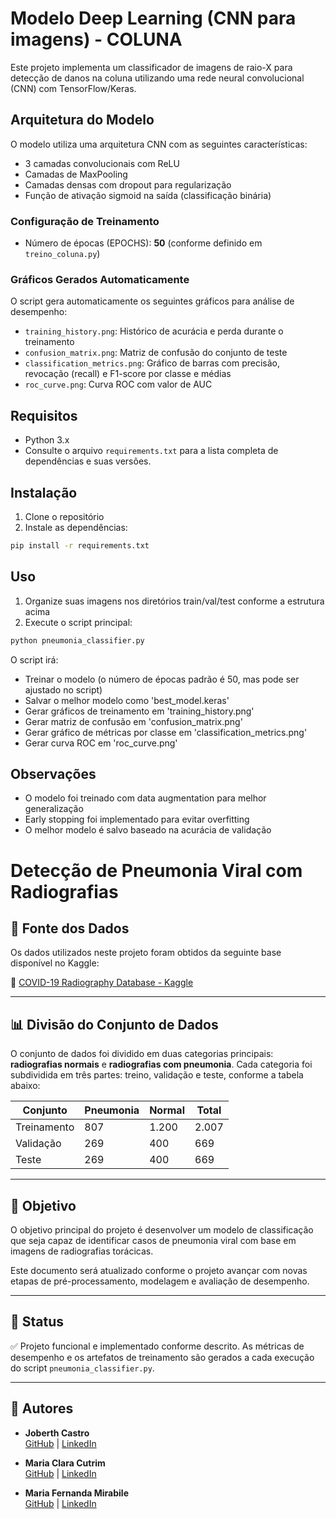# Modelo Deep Learning (CNN para imagens) - COLUNA

Este projeto implementa um classificador de imagens de raio-X para detecção de danos na coluna utilizando uma rede neural convolucional (CNN) com TensorFlow/Keras.

## Arquitetura do Modelo

O modelo utiliza uma arquitetura CNN com as seguintes características:
- 3 camadas convolucionais com ReLU
- Camadas de MaxPooling
- Camadas densas com dropout para regularização
- Função de ativação sigmoid na saída (classificação binária)

### Configuração de Treinamento
- Número de épocas (EPOCHS): **50** (conforme definido em `treino_coluna.py`)

### Gráficos Gerados Automaticamente
O script gera automaticamente os seguintes gráficos para análise de desempenho:
- `training_history.png`: Histórico de acurácia e perda durante o treinamento
- `confusion_matrix.png`: Matriz de confusão do conjunto de teste
- `classification_metrics.png`: Gráfico de barras com precisão, revocação (recall) e F1-score por classe e médias
- `roc_curve.png`: Curva ROC com valor de AUC

## Requisitos

- Python 3.x
- Consulte o arquivo `requirements.txt` para a lista completa de dependências e suas versões.

## Instalação

1. Clone o repositório
2. Instale as dependências:
```bash
pip install -r requirements.txt
```

## Uso

1. Organize suas imagens nos diretórios train/val/test conforme a estrutura acima
2. Execute o script principal:
```bash
python pneumonia_classifier.py
```

O script irá:
- Treinar o modelo (o número de épocas padrão é 50, mas pode ser ajustado no script)
- Salvar o melhor modelo como 'best_model.keras'
- Gerar gráficos de treinamento em 'training_history.png'
- Gerar matriz de confusão em 'confusion_matrix.png'
- Gerar gráfico de métricas por classe em 'classification_metrics.png'
- Gerar curva ROC em 'roc_curve.png'

## Observações

- O modelo foi treinado com data augmentation para melhor generalização
- Early stopping foi implementado para evitar overfitting
- O melhor modelo é salvo baseado na acurácia de validação

# Detecção de Pneumonia Viral com Radiografias

## 📁 Fonte dos Dados

Os dados utilizados neste projeto foram obtidos da seguinte base disponível no Kaggle:

🔗 [COVID-19 Radiography Database - Kaggle](https://www.kaggle.com/datasets/tawsifurrahman/covid19-radiography-database)

---

## 📊 Divisão do Conjunto de Dados

O conjunto de dados foi dividido em duas categorias principais: **radiografias normais** e **radiografias com pneumonia**. Cada categoria foi subdividida em três partes: treino, validação e teste, conforme a tabela abaixo:

| Conjunto     | Pneumonia | Normal | Total |
|--------------|-----------|--------|-------|
| Treinamento  | 807       | 1.200  | 2.007 |
| Validação    | 269       | 400    | 669   |
| Teste        | 269       | 400    | 669   |

---

## 🧠 Objetivo

O objetivo principal do projeto é desenvolver um modelo de classificação que seja capaz de identificar casos de pneumonia viral com base em imagens de radiografias torácicas.

Este documento será atualizado conforme o projeto avançar com novas etapas de pré-processamento, modelagem e avaliação de desempenho.

---

## 🚧 Status

✅ Projeto funcional e implementado conforme descrito. As métricas de desempenho e os artefatos de treinamento são gerados a cada execução do script `pneumonia_classifier.py`.

---

## 👥 Autores

- **Joberth Castro**  
  [GitHub](https://github.com/JoberthCastro) | [LinkedIn](https://www.linkedin.com/in/joberth-castro-013840252/)

- **Maria Clara Cutrim**  
  [GitHub](https://github.com/MariaclaraCutrim) | [LinkedIn](https://www.linkedin.com/in/maria-clara-cutrim-nunes-costa-55b7a8248/)

- **Maria Fernanda Mirabile**  
  [GitHub](https://github.com/mfernandamirabile) | [LinkedIn](https://www.linkedin.com/in/fernanda-mirabile/)
